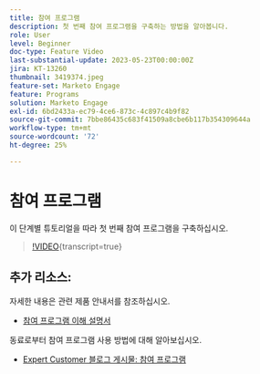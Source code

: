 ```yaml
---
title: 참여 프로그램
description: 첫 번째 참여 프로그램을 구축하는 방법을 알아봅니다.
role: User
level: Beginner
doc-type: Feature Video
last-substantial-update: 2023-05-23T00:00:00Z
jira: KT-13260
thumbnail: 3419374.jpeg
feature-set: Marketo Engage
feature: Programs
solution: Marketo Engage
exl-id: 6bd2433a-ec79-4ce6-873c-4c897c4b9f82
source-git-commit: 7bbe86435c683f41509a8cbe6b117b354309644a
workflow-type: tm+mt
source-wordcount: '72'
ht-degree: 25%

---
```


# 참여 프로그램

이 단계별 튜토리얼을 따라 첫 번째 참여 프로그램을 구축하십시오.

>[!VIDEO](https://video.tv.adobe.com/v/3419374/?learn=on){transcript=true}

## 추가 리소스:

자세한 내용은 관련 제품 안내서를 참조하십시오.
* [참여 프로그램 이해 설명서](https://experienceleague.adobe.com/docs/marketo/using/product-docs/email-marketing/drip-nurturing/creating-an-engagement-program/understanding-engagement-programs.html?lang=en)

동료로부터 참여 프로그램 사용 방법에 대해 알아보십시오.
* [Expert Customer 블로그 게시물: 참여 프로그램](https://nation.marketo.com/t5/product-blogs/marketo-success-series-engagement-programs/ba-p/301712)

